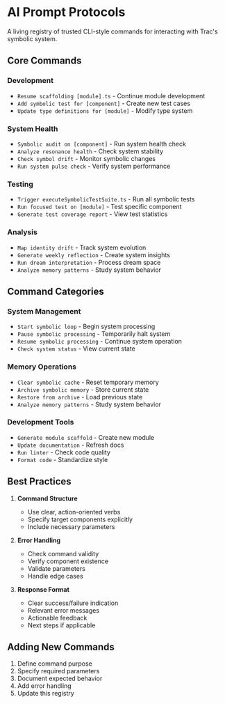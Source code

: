 # AI Prompt Protocols

A living registry of trusted CLI-style commands for interacting with Trac's symbolic system.

## Core Commands

### Development
- `Resume scaffolding [module].ts` - Continue module development
- `Add symbolic test for [component]` - Create new test cases
- `Update type definitions for [module]` - Modify type system

### System Health
- `Symbolic audit on [component]` - Run system health check
- `Analyze resonance health` - Check system stability
- `Check symbol drift` - Monitor symbolic changes
- `Run system pulse check` - Verify system performance

### Testing
- `Trigger executeSymbolicTestSuite.ts` - Run all symbolic tests
- `Run focused test on [module]` - Test specific component
- `Generate test coverage report` - View test statistics

### Analysis
- `Map identity drift` - Track system evolution
- `Generate weekly reflection` - Create system insights
- `Run dream interpretation` - Process dream space
- `Analyze memory patterns` - Study system behavior

## Command Categories

### System Management
- `Start symbolic loop` - Begin system processing
- `Pause symbolic processing` - Temporarily halt system
- `Resume symbolic processing` - Continue system operation
- `Check system status` - View current state

### Memory Operations
- `Clear symbolic cache` - Reset temporary memory
- `Archive symbolic memory` - Store current state
- `Restore from archive` - Load previous state
- `Analyze memory patterns` - Study system behavior

### Development Tools
- `Generate module scaffold` - Create new module
- `Update documentation` - Refresh docs
- `Run linter` - Check code quality
- `Format code` - Standardize style

## Best Practices

1. **Command Structure**
   - Use clear, action-oriented verbs
   - Specify target components explicitly
   - Include necessary parameters

2. **Error Handling**
   - Check command validity
   - Verify component existence
   - Validate parameters
   - Handle edge cases

3. **Response Format**
   - Clear success/failure indication
   - Relevant error messages
   - Actionable feedback
   - Next steps if applicable

## Adding New Commands

1. Define command purpose
2. Specify required parameters
3. Document expected behavior
4. Add error handling
5. Update this registry 